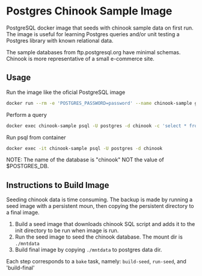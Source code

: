 # Postgres Chinook Sample Image

PostgreSQL docker image that seeds with chinook sample data on first run.
The image is useful for learning Postgres queries and/or unit testing
a Postgres library with known relational data.

The sample databases from ftp.postgresql.org have minimal schemas. Chinook is
more representative of a small e-commerce site.

## Usage

Run the image like the oficial PostgreSQL image

```sh
docker run --rm -e 'POSTGRES_PASSWORD=password' --name chinook-sample ghcr.io/mgutz/chinook:postgres-12
```

Perform a query

```sh
docker exec chinook-sample psql -U postgres -d chinook -c 'select * from album limit 10'
```

Run psql from container

```sh
docker exec -it chinook-sample psql -U postgres -d chinook
```

NOTE: The name of the database is "chinook" NOT the value of $POSTGRES_DB.

## Instructions to Build Image

Seeding chinook data is time consuming. The backup is made by running a seed
image with a persistent moun, then copying the persistent directory
to a final image.

1. Build a seed image that downloads chinook SQL script and adds it
   to the init directory to be run when image is run.
2. Run the seed image to seed the chinook database. The mount dir is `./mntdata`
3. Build final image by copying `./mntdata` to postgres data dir.

Each step corresponds to a `bake` task, namely: `build-seed`, `run-seed`,
and 'build-final'
